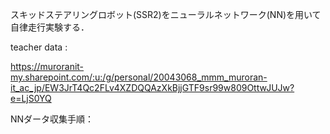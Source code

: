 スキッドステアリングロボット(SSR2)をニューラルネットワーク(NN)を用いて自律走行実験する．

teacher data :

https://muroranit-my.sharepoint.com/:u:/g/personal/20043068_mmm_muroran-it_ac_jp/EW3JrT4Qc2FLv4XZDQQAzXkBjjGTF9sr99w809OttwJUJw?e=LjS0YQ


NNダータ収集手順：
